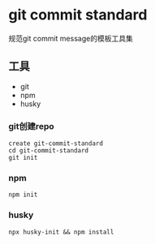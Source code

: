 # git commit standard
规范git commit message的模板工具集
## 工具
* git
* npm
* husky
### git创建repo
```shell
create git-commit-standard
cd git-commit-standard
git init
```
### npm
```shell
npm init
```
### husky
```shell
npx husky-init && npm install
```